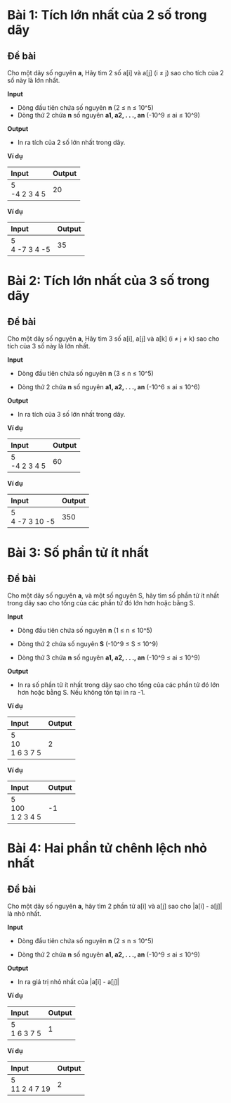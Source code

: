 # Bài 1: Tích lớn nhất của 2 số trong dãy

## Đề bài

Cho một dãy số nguyên **a**, Hãy tìm 2 số a[i] và a[j] (i ≠ j) sao cho tích của 2 số này là lớn nhất.

**Input**

- Dòng đầu tiên chứa số nguyên **n** (2 ≤ n ≤ 10^5)
- Dòng thứ 2 chứa **n** số nguyên **a1, a2, . . ., an** (-10^9 ≤ ai ≤ 10^9)

**Output**

- In ra tích của 2 số lớn nhất trong dãy.

**Ví dụ**

| Input | Output |
|:-------|:--------|
| 5  <br> -4 2 3 4 5 | 20 |

**Ví dụ**

| Input | Output |
|:-------|:--------|
| 5  <br> 4 -7 3 4 -5 | 35 |

# Bài 2: Tích lớn nhất của 3 số trong dãy

## Đề bài

Cho một dãy số nguyên **a**, Hãy tìm 3 số a[i], a[j] và a[k] (i ≠ j ≠ k) sao cho tích của 3 số này là lớn nhất.

**Input**

- Dòng đầu tiên chứa số nguyên **n** (3 ≤ n ≤ 10^5)

- Dòng thứ 2 chứa **n** số nguyên **a1, a2, . . ., an** (-10^6 ≤ ai ≤ 10^6)

**Output**

- In ra tích của 3 số lớn nhất trong dãy.

**Ví dụ**

| Input | Output |
|:-------|:--------|
| 5  <br> -4 2 3 4 5 | 60 |

**Ví dụ**

| Input | Output |
|:-------|:--------|
| 5  <br> 4 -7 3 10 -5 | 350 |


# Bài 3: Số phần tử ít nhất

## Đề bài

Cho một dãy số nguyên **a**, và một số nguyên S, hãy tìm số phần tử ít nhất trong dãy sao cho tổng của các phần tử đó lớn hơn hoặc bằng S.

**Input**

- Dòng đầu tiên chứa số nguyên **n** (1 ≤ n ≤ 10^5)

- Dòng thứ 2 chứa số nguyên **S** (-10^9 ≤ S ≤ 10^9)

- Dòng thứ 3 chứa **n** số nguyên **a1, a2, . . ., an** (-10^9 ≤ ai ≤ 10^9)

**Output**

- In ra số phần tử ít nhất trong dãy sao cho tổng của các phần tử đó lớn hơn hoặc bằng S. Nếu không tồn tại in ra -1.

**Ví dụ**

| Input | Output |
|:-------|:--------|
| 5  <br> 10  <br> 1 6 3 7 5 | 2 |

**Ví dụ**

| Input | Output |
|:-------|:--------|
| 5  <br> 100  <br> 1 2 3 4 5 | -1 |

# Bài 4: Hai phần tử chênh lệch nhỏ nhất

## Đề bài

Cho một dãy số nguyên **a**, hãy tìm 2 phần tử a[i] và a[j] sao cho |a[i] - a[j]| là nhỏ nhất.

**Input**

- Dòng đầu tiên chứa số nguyên **n** (2 ≤ n ≤ 10^5)

- Dòng thứ 2 chứa **n** số nguyên **a1, a2, . . ., an** (-10^9 ≤ ai ≤ 10^9)

**Output**

- In ra giá trị nhỏ nhất của |a[i] - a[j]|

**Ví dụ**

| Input | Output |
|:-------|:--------|
| 5  <br> 1 6 3 7 5 | 1 |

**Ví dụ**

| Input | Output |
|:-------|:--------|
| 5  <br> 11 2 4 7 19 | 2 |



